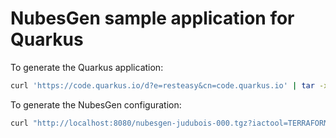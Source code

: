 # NubesGen sample application for Quarkus

To generate the Quarkus application:

```bash
curl 'https://code.quarkus.io/d?e=resteasy&cn=code.quarkus.io' | tar -xzvf -
```

To generate the NubesGen configuration:

```bash
curl "http://localhost:8080/nubesgen-judubois-000.tgz?iactool=TERRAFORM&region=westeurope&application=APP_SERVICE.basic&runtime=SPRING&database=POSTGRESQL.basic&addons=application_insights&gitops=true" | tar -xzvf -
```
